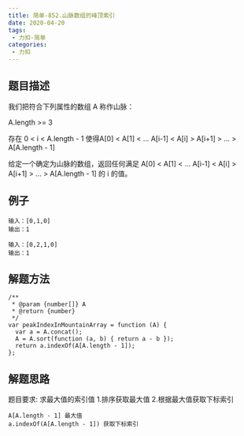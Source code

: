 ```yaml
---
title: 简单-852.山脉数组的峰顶索引
date: 2020-04-20
tags:
 - 力扣-简单
categories: 
 - 力扣
---
```

## 题目描述
我们把符合下列属性的数组 A 称作山脉：

A.length >= 3

存在 0 < i < A.length - 1 使得A[0] < A[1] < ... A[i-1] < A[i] > A[i+1] > ... > A[A.length - 1]

给定一个确定为山脉的数组，返回任何满足 A[0] < A[1] < ... A[i-1] < A[i] > A[i+1] > ... > A[A.length - 1] 的 i 的值。
## 例子
```
输入：[0,1,0]
输出：1
```
```
输入：[0,2,1,0]
输出：1
```
## 解题方法

```
/**
 * @param {number[]} A
 * @return {number}
 */
var peakIndexInMountainArray = function (A) {
  var a = A.concat();
  A = A.sort(function (a, b) { return a - b });
  return a.indexOf(A[A.length - 1]);
};
```
## 解题思路
题目要求: 求最大值的索引值
1.排序获取最大值
2.根据最大值获取下标索引
```
A[A.length - 1] 最大值
a.indexOf(A[A.length - 1]) 获取下标索引
```
